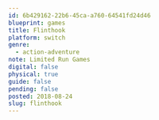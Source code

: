 ```yaml
---
id: 6b429162-22b6-45ca-a760-64541fd24d46
blueprint: games
title: Flinthook
platform: switch
genre:
  - action-adventure
note: Limited Run Games
digital: false
physical: true
guide: false
pending: false
posted: 2018-08-24
slug: flinthook
---
```

